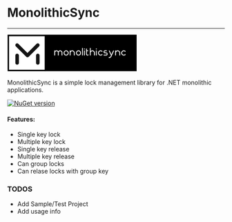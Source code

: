 #   **MonolithicSync**
------------------------------
![alt tag](https://raw.githubusercontent.com/turhany/MonolithicSync/main/img/monolithicsync.png)  

MonolithicSync is a simple lock management library for .NET monolithic applications.

[![NuGet version](https://badge.fury.io/nu/MonolithicSync.svg)](https://badge.fury.io/nu/MonolithicSync)

#### Features:
- Single key lock
- Multiple key lock
- Single key release
- Multiple key release
- Can group locks
- Can relase locks with group key

### TODOS
- Add Sample/Test Project
- Add usage info
